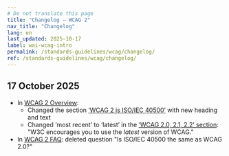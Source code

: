 ```yaml
---
# Do not translate this page
title: "Changelog – WCAG 2"
nav_title: "Changelog"
lang: en
last_updated: 2025-10-17
label: wai-wcag-intro
permalink: /standards-guidelines/wcag/changelog/
ref: /standards-guidelines/wcag/changelog/
---
```


## 17 October 2025

* In [WCAG 2 Overview](/standards-guidelines/wcag/):
  * Changed the section [‘WCAG 2 is ISO/IEC 40500’](/standards-guidelines/wcag/#iso) with new heading and text
  * Changed ‘most recent’ to ‘latest’ in the [‘WCAG 2.0, 2.1, 2.2’ section](/standards-guidelines/wcag/#versions): "W3C encourages you to use the _latest_ version of WCAG."
* In [WCAG 2 FAQ](/standards-guidelines/wcag/faq/): deleted question "Is ISO/IEC 40500 the same as WCAG 2.0?"
